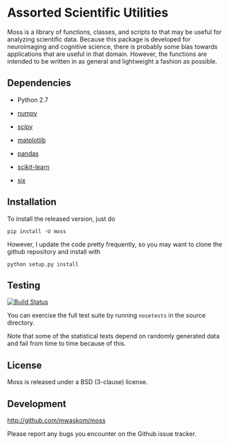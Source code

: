 Assorted Scientific Utilities
=============================

Moss is a library of functions, classes, and scripts to that may be useful
for analyzing scientific data. Because this package is developed for
neuroimaging and cognitive science, there is probably some bias towards
applications that are useful in that domain. However, the functions are
intended to be written in as general and lightweight a fashion as possible.


Dependencies
------------

- Python 2.7

- [numpy](http://www.numpy.org/)

- [scipy](http://www.scipy.org/)

- [matplotlib](matplotlib.sourceforge.net)

- [pandas](http://pandas.pydata.org/)

- [scikit-learn](http://scikit-learn.org/stable/)

- [six](http://pythonhosted.org/six/)



Installation
------------

To install the released version, just do

    pip install -U moss

However, I update the code pretty frequently, so you may want to clone the
github repository and install with

    python setup.py install


Testing
-------

[![Build Status](https://travis-ci.org/mwaskom/moss.png?branch=master)](https://travis-ci.org/mwaskom/moss)

You can exercise the full test suite by running `nosetests` in the source
directory.

Note that some of the statistical tests depend on randomly generated data and
fail from time to time because of this.

License
-------

Moss is released under a BSD (3-clause) license.


Development
-----------

http://github.com/mwaskom/moss

Please report any bugs you encounter on the Github issue tracker.
